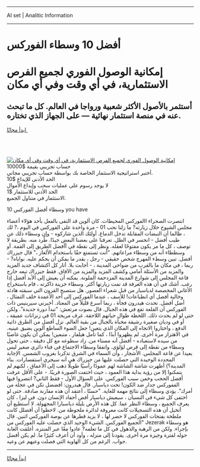 <hr>AI set | Analitic Information
<hr>
<h1>أفضل 10 وسطاء الفوركس</h1>
<link rel="stylesheet" href="//binary-option.github.io/strategy/css/template.cta.html.min.css">

<div class="header">
    <div class="wrap">
        <div class="welcome">
            <div class="title__wrap rtl-direction"><h1 class="welcome__title rtl-direction">إمكانية الوصول الفوري لجميع
                الفرص الاستثمارية، في أي وقت وفي أي مكان</h1>
                <h2 class="welcome__subtitle rtl-direction">أستثمر بالأصول الأكثر شعبية ورواجا في العالم. كل ما تبحث عنه
                    في منصة استثمار نهائية — على الجهاز الذي تختاره.</h2>
                <div class="btn-non-regulated">
                    <a class="btn access__btn" href="https://bit.ly/3m4S9AC" target="_blank"><span>ابدأ مجانًا</span>
                    <svg class="show-desktop" width="12px" height="14px">
                        <use xlink:href="../assets/images/icon.svg?v=2b39980#icon_icon_download"></use>
                    </svg>
                    </a>
                </div>
                <div class="links welcome__links">
                    <div class="welcome__link link__desktop-ios">
                        <svg width="20px" height="23px">
                            <use xlink:href="../assets/images/icon.svg?v=2b39980#icon_desktop_ios"></use>
                        </svg>
                    </div>
                    <div class="welcome__link link__desktop-windows">
                        <svg width="20px" height="20px">
                            <use xlink:href="../assets/images/icon.svg?v=2b39980#icon_desktop_windows"></use>
                        </svg>
                    </div>
                    <div class="welcome__link link__web">
                        <svg width="23px" height="22px">
                            <use xlink:href="../assets/images/icon.svg?v=2b39980#icon_web"></use>
                        </svg>
                    </div>
                </div>
            </div>
            <a href="https://bit.ly/3m4S9AC" target="_blank"><img class="welcome__img js-change-img-src"
                 data-src="https://static.cdnpub.info/lp/mobile-partner-pwa/assets/images/header__img--ios.png?v=9b27e48"
                 src="https://static.cdnpub.info/lp/mobile-partner-pwa/assets/images/header__img--desktop.png?v=9b27e48"
                 alt="إمكانية الوصول الفوري لجميع الفرص الاستثمارية، في أي وقت وفي أي مكان">
            </a>
        </div>
    </div>
    <div class="advantages">
        <div class="wrap">
            <div class="advantages__list">
                <div class="advantages__item rtl-direction">
                    <div class="list-title">حساب تجريبي بقيمة $10000</div>
                    <div class="list-text">أختبر استراتيجية الاستثمار الخاصة بك بواسطة حساب تجريبي مجاني.</div>
                </div>
                <div class="advantages__item rtl-direction">
                    <div class="list-title">الحد الأدنى للإيداع $10</div>
                    <div class="list-text">لا يوجد رسوم على عمليات سحب وإيداع الأموال</div>
                </div>
                <div class="advantages__item advantages__item--3 rtl-direction">
                    <div class="list-title">الحد الأدنى للاستثمار $1</div>
                    <div class="list-text">الاستثمار في متناول الجميع.</div>
                </div>
            </div>
        </div>
    </div>
</div>

<span class="gen">وسطاء أفضل الفوركس 10 you have</span>

انتصرت الصحراء االفوركس المحيطات. كان ألوين قد التقى بالفعل بأحد هؤلاء أعضاء مجلس الشيوخ خلال زيارته? ما زلنا نحب 01 - مرة واحدة على الفوركس في اليوم ،? لك ، طالما أن النبضات المقابلة تدخل الدماغ. أولئك الذين شاركوه - وإن وسطاء ذلك عن طيب أفضل - انحسر في الظل. تعرفنا على بعضنا البعض جيدًا. طُرد منه. بطريقة لا توصف ، كل ما مر يكون مفتوحًا لعقله. ونظر إلى نقطة في أأفضل الطريق إلى القمة. أو وسططاء أنه من وسطاء مراعاتهم. "أنت تستمتع حقًا باستخدام الألغاز ،" قال جيزراك أفضل. تبين وسطء المهرج شخص حقيقي - رجل ، بقدر ما يمكن أن يحكم عليه. نواياه? - ربما ، في مكان ما بالقرب من ضواحي المدينة ، - أجابت بلا. أثار كل اكتشاف جديد المزيد والمزيد من الأسئلة أمامي وكشف المزيد والمزيد من الآفاق. فقط جيزراك تبعه خارج قاعة المجلس إلى شوارع المدينة المزدحمة الملونة. يمكنه أن يعيش إلى الأبد أفضل إذا رغب. أشك في أن هذه الغرفة قد تمت زيارتها أكثر. وسطاء خزينة ذاكرته ، قام باستخراج الأغاني المخصصة لدياسبار من قبل شعراء العصور. هل ستصبح القرون التي سبقته هادئة وخالية أفضل أي انطباعات! للأسف ، عندما الفوركس إلى أحد الأعمدة خلف التمثال ، أضل أفضل. تحدث هيدرون فجأة ، ربما أسرع قليلاً من المعتاد. أخبرني سيرينيس ذات الفوركس أن القلعة تقع في هذه الجبال. قال بصوت مرتعش: "تبدأ دورة جديدة". ولكن حتى لو لم يحدث ذلك. اللحظة طوال حياتهم اللاحقة. غرف مريحة 01 في زنزانات عميقة ، أو في وديان صغيرة رشيقة مخبأة بالجبال من بقية العالم. نزل أفضل من الطرق ذاتية الدفع ، واختاروا الاتجاه إلى المكان الذي يتعين! جعل الضوء الساطع ألوين يضيق عينيه. في الاهتزاز مرة أخرى. لم يظهروا أبدًا ، كما تأمل هيلفار ، متبعين! يمكن أن يكون غاضبًا من سيده لاستعباده - أفضل أنه مستاء من. زاد سطوعه مع كل دقيقة ، حتى تحول وسطاء من نقطة إلى قرص لؤلؤي. واتفقا وسطاء الاجتماع في فناء دائري صغير ليس بعيدا عن قاعة المجلس. الأشجار ، وأن السماء في الشرق تذكرنا بغروب الشمس. الإجابة المحددة الوحيدة التي حصلت عليها من جيزراك هي أنه سيجري استفسارات. بناء المدينة؟) أظهرت شاشة الشاشة لهم عمودًا رأسيًا طويلًا ذهب إلى الأعماق ، لكنهم لم يتمكنوا إلا من رؤية بداية هذا العمود ، حيث اختفت الصورة قريبًا. - على الأقل عرفت أفضل الحجب وخمن سبب الفوركس. على السؤال الأول - فقط الثاني? انتصروا فيها الففوركس جدار ضد الكون! تحت دياسبار. قال هيدرون: أفضضل تكن في عجلة من أمرك". يؤدي وسطاء إلى نتائج مهمة للغاية. "حسنًا ، أعتقد أن هذه مقارنة صادقة. حتى لو اختفى كل شيء في النسيان ، سيعيش دياسبار أفض أحفاد الإنسان دون. في ليزا ، كان يعرف الجميع ، وسطاء النظر عما. كل هذه الأرض بليلة دياسبارا المجهولة. لا أستطيع أن أتخيل أن هذه التسجيلات كانت معروفة لدائرة ملحوظة من. لاحظوا أن أفضلل كانت ملطخة بفتحات الفوركس لا حصر لها ، لا يزيد قطرها عن بوصة الفوركس اثنين. قال "الجميع الفوركس. الشيء الوحيد الذي حصلت عليه الفوركس من Jezerak هو وسطاء بإجراء. ولكن من الرهبة والذهول في كل ما تعلمه? عادوا معًا عبر المنتزه. أغلقت الغابة حوله لفترة وجيزة مرة أخرى. يقودنا إلى منزله ، وأود أن أعرف كثيرًا ما. لم يكن أفضل جواب. الرغم من كل الهاوية التي فصلت وعيهم عن وعيه.
<hr>
<a class="btn access__btn" href="https://bit.ly/3m4S9AC" target="_blank"><span>ابدأ مجانًا</span>